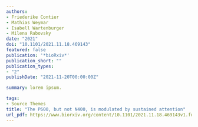 ```yaml
---
authors:
- Friederike Contier
- Mathias Weymar
- Isabell Wartenburger
- Milena Rabovsky
date: "2021"
doi: "10.1101/2021.11.18.469143"
featured: false
publication: '*bioRxiv*'
publication_short: ""
publication_types:
- "2"
publishDate: "2021-11-20T00:00:00Z"

summary: lorem ipsum.

tags:
- Source Themes
title: "The P600, but not N400, is modulated by sustained attention"
url_pdf: https://www.biorxiv.org/content/10.1101/2021.11.18.469143v1.full.pdf
---
```



